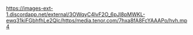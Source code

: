 https://images-ext-1.discordapp.net/external/3OWqyC4IvF2O_6pJl8pMWKL-ewq31kiFGbhfhLe2Qlc/https/media.tenor.com/7hxa8fA8FcYAAAPo/hvh.mp4
